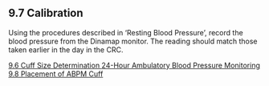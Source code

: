 ## 9.7 Calibration

Using the procedures described in ‘Resting Blood Pressure’, record the blood pressure from the Dinamap monitor. The reading should match those taken earlier in the day in the CRC.

<div class="center">
<div class="btn-group">
  <a href=":pages_path:/manuals/ambulatory-blood-pressure-monitoring/9-06-cuff-size-determination.md" class="btn btn-default">
    <span class="glyphicon glyphicon-chevron-left"></span>
    9.6 Cuff Size Determination
  </a>

  <a href=":pages_path:/manuals/ambulatory-blood-pressure-monitoring" class="btn btn-default">
    <span class="glyphicon glyphicon-chevron-up"></span>
    24-Hour Ambulatory Blood Pressure Monitoring
  </a>

  <a href=":pages_path:/manuals/ambulatory-blood-pressure-monitoring/9-08-placement-abpm-cuff.md" class="btn btn-success">
    9.8 Placement of ABPM Cuff
    <span class="glyphicon glyphicon-chevron-right"></span>
  </a>
</div>
</div>
